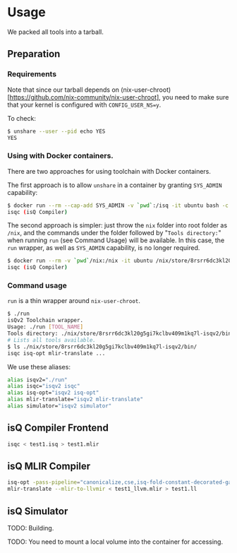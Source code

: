 Usage
=========================

We packed all tools into a tarball.

Preparation
-------------------------


### Requirements

Note that since our tarball depends on (nix-user-chroot)[https://github.com/nix-community/nix-user-chroot], you need to make sure that your kernel is configured with `CONFIG_USER_NS=y`.

To check: 

```bash
$ unshare --user --pid echo YES
YES
```

### Using with Docker containers.

There are two approaches for using toolchain with Docker containers.

The first approach is to allow `unshare` in a container by granting `SYS_ADMIN` capability:

```bash
$ docker run --rm --cap-add SYS_ADMIN -v `pwd`:/isq -it ubuntu bash -c 'cd /isq && ./run isqc -v'
isqc (isQ Compiler)
```

The second approach is simpler: just throw the `nix` folder into root folder as `/nix`, and the commands under the folder followed by "`Tools directory:`" when running `run` (see Command Usage) will be available. In this case, the `run` wrapper, as well as `SYS_ADMIN` capability, is no longer required.

```bash
$ docker run --rm -v `pwd`/nix:/nix -it ubuntu /nix/store/8rsrr6dc3kl20g5gi7kclbv409m1kq7l-isqv2/bin/isqc -v
isqc (isQ Compiler)
```


### Command usage

`run` is a thin wrapper around `nix-user-chroot`.

```bash
$ ./run
isQv2 Toolchain wrapper.
Usage: ./run [TOOL_NAME]
Tools directory: ./nix/store/8rsrr6dc3kl20g5gi7kclbv409m1kq7l-isqv2/bin/
# Lists all tools available.
$ ls ./nix/store/8rsrr6dc3kl20g5gi7kclbv409m1kq7l-isqv2/bin/
isqc isq-opt mlir-translate ...
```


We use these aliases:

```bash
alias isqv2="./run"
alias isqc="isqv2 isqc"
alias isq-opt="isqv2 isq-opt"
alias mlir-translate="isqv2 mlir-translate"
alias simulator="isqv2 simulator"
```

isQ Compiler Frontend
-------------------------

```bash
isqc < test1.isq > test1.mlir
```

isQ MLIR Compiler
-------------------------

```bash
isq-opt -pass-pipeline="canonicalize,cse,isq-fold-constant-decorated-gates,isq-decompose-known-gates-qsd,isq-expand-decomposition,isq-lower-to-qir-rep,cse,canonicalize,isq-lower-qir-rep-to-llvm,canonicalize,cse,symbol-dce,llvm-legalize-for-export"  --mlir-print-debuginfo < test1.mlir > test1_llvm.mlir
mlir-translate --mlir-to-llvmir < test1_llvm.mlir > test1.ll
```

isQ Simulator
-------------------------

TODO: Building.

TODO: You need to mount a local volume into the container for accessing.